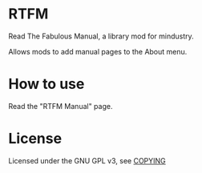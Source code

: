# RTFM

Read The Fabulous Manual, a library mod for mindustry.

Allows mods to add manual pages to the About menu.

# How to use

Read the "RTFM Manual" page.

# License

Licensed under the GNU GPL v3, see [COPYING](COPYING)
